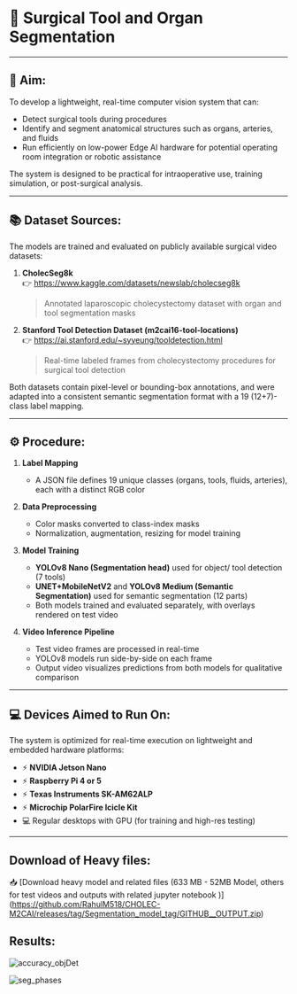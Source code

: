 # 🧠 Surgical Tool and Organ Segmentation 

---

## 🎯 Aim:

To develop a lightweight, real-time computer vision system that can:
- Detect surgical tools during procedures
- Identify and segment anatomical structures such as organs, arteries, and fluids
- Run efficiently on low-power Edge AI hardware for potential operating room integration or robotic assistance

The system is designed to be practical for intraoperative use, training simulation, or post-surgical analysis.

---

## 📚 Dataset Sources:

The models are trained and evaluated on publicly available surgical video datasets:

1. **CholecSeg8k**  
   👉 https://www.kaggle.com/datasets/newslab/cholecseg8k  
   > Annotated laparoscopic cholecystectomy dataset with organ and tool segmentation masks

2. **Stanford Tool Detection Dataset (m2cai16-tool-locations)**  
   👉 https://ai.stanford.edu/~syyeung/tooldetection.html  
   > Real-time labeled frames from cholecystectomy procedures for surgical tool detection

Both datasets contain pixel-level or bounding-box annotations, and were adapted into a consistent semantic segmentation format with a 19 (12+7)-class label mapping.

---

## ⚙️ Procedure:

1. **Label Mapping**  
   - A JSON file defines 19 unique classes (organs, tools, fluids, arteries), each with a distinct RGB color

2. **Data Preprocessing**  
   - Color masks converted to class-index masks
   - Normalization, augmentation, resizing for model training

3. **Model Training**  
   - **YOLOv8 Nano (Segmentation head)** used for object/ tool detection  (7 tools)
   - **UNET+MobileNetV2** and **YOLOv8 Medium (Semantic Segmentation)** used for semantic segmentation (12 parts)
   - Both models trained and evaluated separately, with overlays rendered on test video

4. **Video Inference Pipeline**  
   - Test video frames are processed in real-time
   - YOLOv8 models run side-by-side on each frame
   - Output video visualizes predictions from both models for qualitative comparison

---

## 💻 Devices Aimed to Run On:

The system is optimized for real-time execution on lightweight and embedded hardware platforms:

- ⚡ **NVIDIA Jetson Nano**
- ⚡ **Raspberry Pi 4 or 5**
- ⚡ **Texas Instruments SK-AM62ALP**
- ⚡ **Microchip PolarFire Icicle Kit**
- 💻 Regular desktops with GPU (for training and high-res testing) 

---

## Download of Heavy files:

📥 [Download heavy model and related files (633 MB - 52MB Model, others for test videos and outputs with related jupyter notebook )] (https://github.com/RahulM518/CHOLEC-M2CAI/releases/tag/Segmentation_model_tag/GITHUB__OUTPUT.zip)


## Results:
![accuracy_objDet](https://github.com/user-attachments/assets/77551d8b-c304-459d-87f2-abb82c724d87)

![seg_phases](https://github.com/user-attachments/assets/f10c31ba-3bad-4b1a-a45e-017aed590661)


